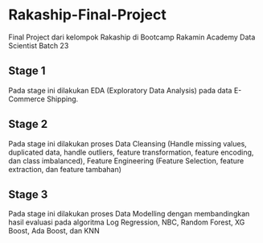 # Rakaship-Final-Project
Final Project dari kelompok Rakaship di Bootcamp Rakamin Academy Data Scientist Batch 23

## Stage 1
Pada stage ini dilakukan EDA (Exploratory Data Analysis) pada data E-Commerce Shipping. 

## Stage 2
Pada stage ini dilakukan proses Data Cleansing (Handle missing values, duplicated data, handle outliers, feature transformation, feature encoding, dan class imbalanced), Feature Engineering (Feature Selection, feature extraction, dan feature tambahan)

## Stage 3
Pada stage ini dilakukan proses Data Modelling dengan membandingkan hasil evaluasi pada algoritma Log Regression, NBC, Random Forest, XG Boost, Ada Boost, dan KNN
